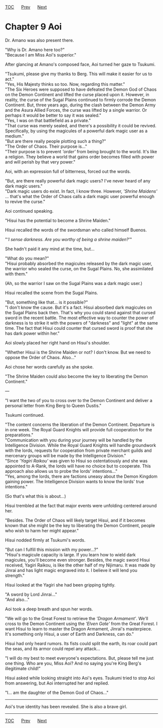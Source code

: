 [TOC](../readme.md)&nbsp;&nbsp;&nbsp;&nbsp;&nbsp;&nbsp;[Prev](Section_0008.md)&nbsp;&nbsp;&nbsp;&nbsp;&nbsp;&nbsp;[Next](Section_0010.md)



# Chapter 9 Aoi

Dr. Amano was also present there.  
  
"Why is Dr. Amano here too?"  
"Because I am Miss Aoi's superior."  
  
After glancing at Amano's composed face, Aoi turned her gaze to
Tsukumi.  
  
"Tsukumi, please give my thanks to Berg. This will make it easier for us
to act."  
"Yes, His Majesty thinks so too. Now, regarding this matter."  
"The Six Heroes were supposed to have defeated the Demon God of Chaos on
the Demon Continent and lifted the curse placed upon it. However, in
reality, the curse of the Sugal Plains continued to firmly corrode the
Demon Continent. But, three years ago, during the clash between the
Demon Army and the Asura Allied Forces, the curse was lifted by a single
warrior. Or perhaps it would be better to say it was sealed."  
"Yes, I was on that battlefield as a private."  
"That curse was merely sealed, and there's a possibility it could be
revived. Specifically, by using the magicules of a powerful dark magic
user as a medium."  
"But are there really people plotting such a thing?"  
"The Order of Chaos. Their purpose is..."  
"Their purpose is to prevent *'order'* from being brought to the world.
It's like a religion. They believe a world that gains order becomes
filled with power and will perish by that very power."  
  
Aoi, with an expression full of bitterness, forced out the words.  
  
"But, are there really powerful dark magic users? I've never heard of
any dark magic users."  
"Dark magic users do exist. In fact, I know three. However, *'Shrine
Maidens'* ... that's what the Order of Chaos calls a dark magic user
powerful enough to revive the curse."  
  
Aoi continued speaking.  
  
"Hisui has the potential to become a Shrine Maiden."  
  
Hisui recalled the words of the swordsman who called himself Buenos.  
  
"*’I sense darkness. Are you worthy of being a shrine maiden?’*"  
  
She hadn't paid it any mind at the time, but...  
  
"What do you mean?"  
"Hisui probably absorbed the magicules released by the dark magic user,
the warrior who sealed the curse, on the Sugal Plains. No, she
assimilated with them."  
  
(Ah, so the warrior I saw on the Sugal Plains was a dark magic user.)  
  
Hisui recalled the scene from the Sugal Plains.  
  
"But, something like that... is it possible?"  
"I don't know the cause. But it's a fact. Hisui absorbed dark magicules
on the Sugal Plains back then. That's why you could stand against that
cursed sword in the recent battle. The most effective way to counter the
power of darkness is to strike it with the powers of "darkness" and
"light" at the same time. The fact that Hisui could counter that cursed
sword is proof that she has dark power within her."  
  
Aoi slowly placed her right hand on Hisui's shoulder.  
  
"Whether Hisui is the Shrine Maiden or not? I don't know. But we need to
oppose the Order of Chaos. Also..."  
  
Aoi chose her words carefully as she spoke.  
  
"The Shrine Maiden could also become the key to liberating the Demon
Continent."  
  
—  
  
"I want the two of you to cross over to the Demon Continent and deliver
a personal letter from King Berg to Queen Dustis."  
  
Tsukumi continued.  
  
"The content concerns the liberation of the Demon Continent. Departure
is in one week. The Royal Guard Knights will provide full cooperation
for the preparations."  
"Communication with you during your journey will be handled by the
Intelligence Division. While the Royal Guard Knights will handle
groundwork with the lords, requests for cooperation from private
merchant guilds and mercenary groups will be made by the Intelligence
Division."  
"Since *'Yagiri Raikou'* was given to Hisui so ostentatiously and she
was appointed to A-Rank, the lords will have no choice but to cooperate.
This approach also allows us to probe the lords' intentions..."  
"Yes, among the lords, there are factions uneasy about the Demon Kingdom
gaining power. The Intelligence Division wants to know the lords' true
intentions."  
  
(So that's what this is about...)  
  
Hisui trembled at the fact that major events were unfolding centered
around her.  
  
"Besides. The Order of Chaos will likely target Hisui, and if it becomes
known that she might be the key to liberating the Demon Continent,
people who wish to harm her might appear."  
  
Hisui nodded firmly at Tsukumi's words.  
  
"But can I fulfill this mission with my power...?"  
"Hisui's magicule capacity is large. If you learn how to wield dark
magicules, you'll become even stronger. Besides, the magic sword Hisui
received, Yagiri Raikou, is like the other half of my Nijimaru. It was
made by Jinrai and has light magic engraved into it. I believe it will
lend you strength."  
  
Hisui looked at the Yagiri she had been gripping tightly.  
  
"A sword by Lord Jinrai..."  
"And also..."  
  
Aoi took a deep breath and spun her words.  
  
"We will go to the Great Forest to retrieve the *'Dragon Armament'*.
We'll cross to the Demon Continent using the *'Elven Gate'* from the
Great Forest. I want Hisui to learn to master the Dragon Armament,
Jinrai's masterpiece. It's something only Hisui, a user of Earth and
Darkness, can do."  
  
Hisui had only heard rumors. Its fists could split the earth, its roar
could part the seas, and its armor could repel any attack...  
  
"I will do my best to meet everyone's expectations. But, please tell me
just one thing. Who are you, Miss Aoi? And no saying you're King Berg's
illegitimate child!"  
  
Hisui asked while looking straight into Aoi's eyes. Tsukumi tried to
stop Aoi from answering, but Aoi interrupted her and replied.  
  
"I... am the daughter of the Demon God of Chaos..."  
  
  

------------------------------------------------------------------------

  
Aoi's true identity has been revealed. She is also a brave girl.  
  


---
[TOC](../readme.md)&nbsp;&nbsp;&nbsp;&nbsp;&nbsp;&nbsp;[Prev](Section_0008.md)&nbsp;&nbsp;&nbsp;&nbsp;&nbsp;&nbsp;[Next](Section_0010.md)

